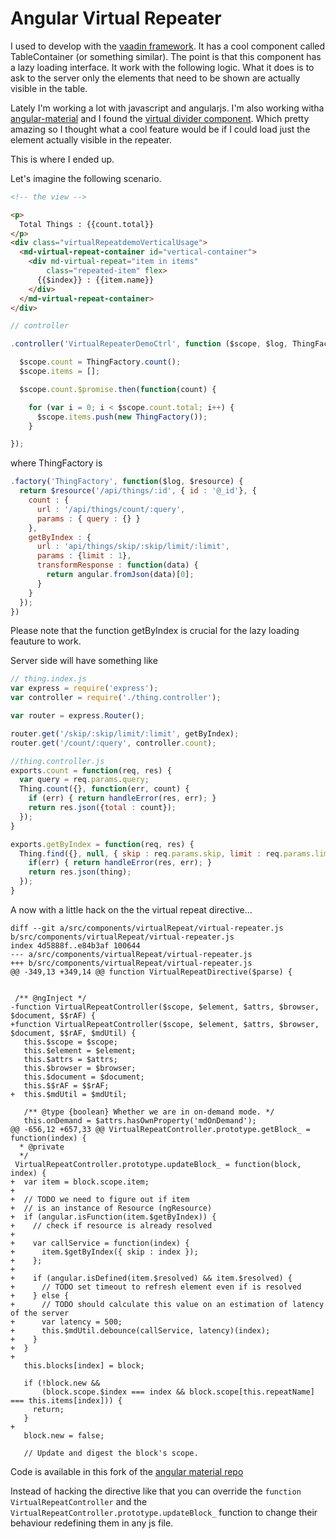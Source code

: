 # Angular Virtual Repeater

I used to develop with the [vaadin framework](http://https://vaadin.com/home). It has a cool component called TableContainer (or something similar). The point is that this component has a lazy loading interface. It work with the following logic. What it does is to ask to the server only the elements that need to be shown are actually visible in the table.

Lately I'm working a lot with javascript and angularjs. I'm also working witha [angular-material](http://material.angular.com) and I found the [virtual divider component](https://material.angularjs.org/latest/#/demo/material.components.virtualRepeat). Which pretty amazing so I thought what a cool feature would be if I could load just the element actually visible in the repeater.

This is where I ended up.

Let's imagine the following scenario.
```html
<!-- the view -->

<p>
  Total Things : {{count.total}}
</p>
<div class="virtualRepeatdemoVerticalUsage">
  <md-virtual-repeat-container id="vertical-container">
    <div md-virtual-repeat="item in items"
        class="repeated-item" flex>
      {{$index}} : {{item.name}}
    </div>
  </md-virtual-repeat-container>
</div>

```

```javascript
// controller

.controller('VirtualRepeaterDemoCtrl', function ($scope, $log, ThingFactory) {

  $scope.count = ThingFactory.count();
  $scope.items = [];

  $scope.count.$promise.then(function(count) {

    for (var i = 0; i < $scope.count.total; i++) {
      $scope.items.push(new ThingFactory());
    }

});

```

where ThingFactory is

```javascript
.factory('ThingFactory', function($log, $resource) {
  return $resource('/api/things/:id', { id : '@_id'}, {
    count : {
      url : '/api/things/count/:query',
      params : { query : {} }
    },
    getByIndex : {
      url : 'api/things/skip/:skip/limit/:limit',
      params : {limit : 1},
      transformResponse : function(data) {
        return angular.fromJson(data)[0];
      }
    }
  });
})

```

Please note that the function getByIndex is crucial for the lazy loading feauture to work.

Server side will have something like

```javascript
// thing.index.js
var express = require('express');
var controller = require('./thing.controller');

var router = express.Router();

router.get('/skip/:skip/limit/:limit', getByIndex);
router.get('/count/:query', controller.count);
```

```javascript
//thing.controller.js
exports.count = function(req, res) {
  var query = req.params.query;
  Thing.count({}, function(err, count) {
    if (err) { return handleError(res, err); }
    return res.json({total : count});
  });
}

exports.getByIndex = function(req, res) {
  Thing.find({}, null, { skip : req.params.skip, limit : req.params.limit}, function(err, thing) {
    if(err) { return handleError(res, err); }
    return res.json(thing);
  });
}

```

A now with a little hack on the the virtual repeat directive...

```
diff --git a/src/components/virtualRepeat/virtual-repeater.js b/src/components/virtualRepeat/virtual-repeater.js
index 4d5888f..e84b3af 100644
--- a/src/components/virtualRepeat/virtual-repeater.js
+++ b/src/components/virtualRepeat/virtual-repeater.js
@@ -349,13 +349,14 @@ function VirtualRepeatDirective($parse) {


 /** @ngInject */
-function VirtualRepeatController($scope, $element, $attrs, $browser, $document, $$rAF) {
+function VirtualRepeatController($scope, $element, $attrs, $browser, $document, $$rAF, $mdUtil) {
   this.$scope = $scope;
   this.$element = $element;
   this.$attrs = $attrs;
   this.$browser = $browser;
   this.$document = $document;
   this.$$rAF = $$rAF;
+  this.$mdUtil = $mdUtil;

   /** @type {boolean} Whether we are in on-demand mode. */
   this.onDemand = $attrs.hasOwnProperty('mdOnDemand');
@@ -656,12 +657,33 @@ VirtualRepeatController.prototype.getBlock_ = function(index) {
  * @private
  */
 VirtualRepeatController.prototype.updateBlock_ = function(block, index) {
+  var item = block.scope.item;
+
+  // TODO we need to figure out if item
+  // is an instance of Resource (ngResource)
+  if (angular.isFunction(item.$getByIndex)) {
+    // check if resource is already resolved
+
+    var callService = function(index) {
+      item.$getByIndex({ skip : index });
+    };
+
+    if (angular.isDefined(item.$resolved) && item.$resolved) {
+      // TODO set timeout to refresh element even if is resolved
+    } else {
+      // TODO should calculate this value on an estimation of latency of the server
+      var latency = 500;
+      this.$mdUtil.debounce(callService, latency)(index);
+    }
+  }
+
   this.blocks[index] = block;

   if (!block.new &&
       (block.scope.$index === index && block.scope[this.repeatName] === this.items[index])) {
     return;
   }
+
   block.new = false;

   // Update and digest the block's scope.
```

Code is available in this fork of the [angular material repo](https://github.com/davidecavaliere/material/tree/lazy_loading)

Instead of hacking the directive like that you can override the ``function VirtualRepeatController`` and the ``VirtualRepeatController.prototype.updateBlock_`` function to change their behaviour redefining them in any js file.

